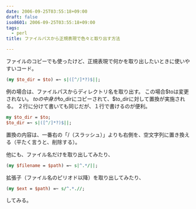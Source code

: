 ```yaml
---
date: 2006-09-25T03:55:18+09:00
draft: false
iso8601: 2006-09-25T03:55:18+09:00
tags:
  - perl
title: ファイルパスから正規表現で色々と取り出す方法

---
```


ファイルのコピーでも使ったけど、正規表現で何かを取り出したいときに使いやすいコード。

```perl
(my $to_dir = $to) =~ s|([^/]*?)$||;
```

例の場合は、ファイルパスからディレクトリ名を取り出す。
この場合$toは変更されない。
$toの中身が$to_dirにコピーされて、$to_dirに対して置換が実施される。
２行に分けて書いても同じだが、１行で書けるのが便利。

```perl
my $to_dir = $to;
$to_dir =~ s|([^/]*?)$||;
```

置換の内容は、一番右の「/（スラッシュ）」よりも右側を、空文字列に置き換える（平たく言うと、削除する）。

他にも、ファイル名だけを取り出してみたり、

```perl
(my $filename = $path) =~ s|^.*/||;
```

拡張子（ファイル名のピリオド以降）を取り出してみたり、

```perl
(my $ext = $path) =~ s/^.*.//;
```

してみる。

